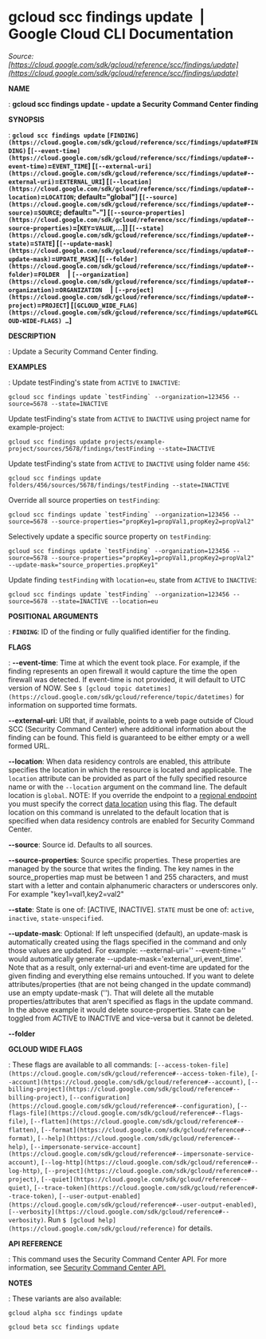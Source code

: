 # gcloud scc findings update  |  Google Cloud CLI Documentation

*Source: [https://cloud.google.com/sdk/gcloud/reference/scc/findings/update](https://cloud.google.com/sdk/gcloud/reference/scc/findings/update)*

**NAME**

: **gcloud scc findings update - update a Security Command Center finding**

**SYNOPSIS**

: **`gcloud scc findings update` `[FINDING](https://cloud.google.com/sdk/gcloud/reference/scc/findings/update#FINDING)` [`[--event-time](https://cloud.google.com/sdk/gcloud/reference/scc/findings/update#--event-time)`=`EVENT_TIME`] [`[--external-uri](https://cloud.google.com/sdk/gcloud/reference/scc/findings/update#--external-uri)`=`EXTERNAL_URI`] [`[--location](https://cloud.google.com/sdk/gcloud/reference/scc/findings/update#--location)`=`LOCATION`; default="global"] [`[--source](https://cloud.google.com/sdk/gcloud/reference/scc/findings/update#--source)`=`SOURCE`; default="-"] [`[--source-properties](https://cloud.google.com/sdk/gcloud/reference/scc/findings/update#--source-properties)`=[`KEY`=`VALUE`,…]] [`[--state](https://cloud.google.com/sdk/gcloud/reference/scc/findings/update#--state)`=`STATE`] [`[--update-mask](https://cloud.google.com/sdk/gcloud/reference/scc/findings/update#--update-mask)`=`UPDATE_MASK`] [`[--folder](https://cloud.google.com/sdk/gcloud/reference/scc/findings/update#--folder)`=`FOLDER`     | `[--organization](https://cloud.google.com/sdk/gcloud/reference/scc/findings/update#--organization)`=`ORGANIZATION`     | `[--project](https://cloud.google.com/sdk/gcloud/reference/scc/findings/update#--project)`=`PROJECT`] [`[GCLOUD_WIDE_FLAG](https://cloud.google.com/sdk/gcloud/reference/scc/findings/update#GCLOUD-WIDE-FLAGS) …`]**

**DESCRIPTION**

: Update a Security Command Center finding.

**EXAMPLES**

: Update testFinding's state from `ACTIVE` to `INACTIVE`:

```
gcloud scc findings update `testFinding` --organization=123456 --source=5678 --state=INACTIVE
```

Update testFinding's state from `ACTIVE` to `INACTIVE`
using project name for example-project:

```
gcloud scc findings update projects/example-project/sources/5678/findings/testFinding --state=INACTIVE
```

Update testFinding's state from `ACTIVE` to `INACTIVE`
using folder name `456`:

```
gcloud scc findings update folders/456/sources/5678/findings/testFinding --state=INACTIVE
```

Override all source properties on `testFinding`:

```
gcloud scc findings update `testFinding` --organization=123456 --source=5678 --source-properties="propKey1=propVal1,propKey2=propVal2"
```

Selectively update a specific source property on `testFinding`:

```
gcloud scc findings update `testFinding` --organization=123456 --source=5678 --source-properties="propKey1=propVal1,propKey2=propVal2" --update-mask="source_properties.propKey1"
```

Update finding `testFinding` with `location=eu`, state
from `ACTIVE` to `INACTIVE`:

```
gcloud scc findings update `testFinding` --organization=123456 --source=5678 --state=INACTIVE --location=eu
```

**POSITIONAL ARGUMENTS**

: **`FINDING`**:
ID of the finding or fully qualified identifier for the finding.

**FLAGS**

: **--event-time**:
Time at which the event took place. For example, if the finding represents an
open firewall it would capture the time the open firewall was detected. If
event-time is not provided, it will default to UTC version of NOW. See `$
[gcloud topic
datetimes](https://cloud.google.com/sdk/gcloud/reference/topic/datetimes)` for information on supported time formats.

**--external-uri**:
URI that, if available, points to a web page outside of Cloud SCC (Security
Command Center) where additional information about the finding can be found.
This field is guaranteed to be either empty or a well formed URL.

**--location**:
When data residency controls are enabled, this attribute specifies the location
in which the resource is located and applicable. The `location`
attribute can be provided as part of the fully specified resource name or with
the `--location` argument on the command line. The default location
is `global`. NOTE: If you override the endpoint to a [regional
endpoint](https://cloud.google.com/security-command-center/docs/reference/rest/index.html?rep_location=global#regional-service-endpoint) you must specify the correct [data
location](https://cloud.google.com/security-command-center/docs/data-residency-support#locations) using this flag. The default location on this command is unrelated
to the default location that is specified when data residency controls are
enabled for Security Command Center.

**--source**:
Source id. Defaults to all sources.

**--source-properties**:
Source specific properties. These properties are managed by the source that
writes the finding. The key names in the source_properties map must be between 1
and 255 characters, and must start with a letter and contain alphanumeric
characters or underscores only. For example "key1=val1,key2=val2"

**--state**:
State is one of: [ACTIVE, INACTIVE]. `STATE` must be one
of: `active`, `inactive`, `state-unspecified`.

**--update-mask**:
Optional: If left unspecified (default), an update-mask is automatically created
using the flags specified in the command and only those values are updated. For
example: --external-uri='<some-uri>' --event-time='<some-time>'
would automatically generate --update-mask='external_uri,event_time'. Note that
as a result, only external-uri and event-time are updated for the given finding
and everything else remains untouched. If you want to delete
attributes/properties (that are not being changed in the update command) use an
empty update-mask (''). That will delete all the mutable properties/attributes
that aren't specified as flags in the update command. In the above example it
would delete source-properties. State can be toggled from ACTIVE to INACTIVE and
vice-versa but it cannot be deleted.

**--folder**

**GCLOUD WIDE FLAGS**

: These flags are available to all commands: `[--access-token-file](https://cloud.google.com/sdk/gcloud/reference#--access-token-file)`,
`[--account](https://cloud.google.com/sdk/gcloud/reference#--account)`, `[--billing-project](https://cloud.google.com/sdk/gcloud/reference#--billing-project)`,
`[--configuration](https://cloud.google.com/sdk/gcloud/reference#--configuration)`,
`[--flags-file](https://cloud.google.com/sdk/gcloud/reference#--flags-file)`,
`[--flatten](https://cloud.google.com/sdk/gcloud/reference#--flatten)`, `[--format](https://cloud.google.com/sdk/gcloud/reference#--format)`, `[--help](https://cloud.google.com/sdk/gcloud/reference#--help)`, `[--impersonate-service-account](https://cloud.google.com/sdk/gcloud/reference#--impersonate-service-account)`,
`[--log-http](https://cloud.google.com/sdk/gcloud/reference#--log-http)`,
`[--project](https://cloud.google.com/sdk/gcloud/reference#--project)`, `[--quiet](https://cloud.google.com/sdk/gcloud/reference#--quiet)`, `[--trace-token](https://cloud.google.com/sdk/gcloud/reference#--trace-token)`, `[--user-output-enabled](https://cloud.google.com/sdk/gcloud/reference#--user-output-enabled)`,
`[--verbosity](https://cloud.google.com/sdk/gcloud/reference#--verbosity)`.
Run `$ [gcloud help](https://cloud.google.com/sdk/gcloud/reference)` for details.

**API REFERENCE**

: This command uses the Security Command Center API. For more information, see [Security
Command Center API.](https://cloud.google.com/security-command-center/docs/reference/rest)

**NOTES**

: These variants are also available:

```
gcloud alpha scc findings update
```

```
gcloud beta scc findings update
```